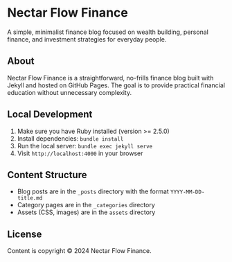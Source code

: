 # Nectar Flow Finance

A simple, minimalist finance blog focused on wealth building, personal finance, and investment strategies for everyday people.

## About

Nectar Flow Finance is a straightforward, no-frills finance blog built with Jekyll and hosted on GitHub Pages. The goal is to provide practical financial education without unnecessary complexity.

## Local Development

1. Make sure you have Ruby installed (version >= 2.5.0)
2. Install dependencies: `bundle install`
3. Run the local server: `bundle exec jekyll serve`
4. Visit `http://localhost:4000` in your browser

## Content Structure

- Blog posts are in the `_posts` directory with the format `YYYY-MM-DD-title.md`
- Category pages are in the `_categories` directory
- Assets (CSS, images) are in the `assets` directory

## License

Content is copyright © 2024 Nectar Flow Finance.